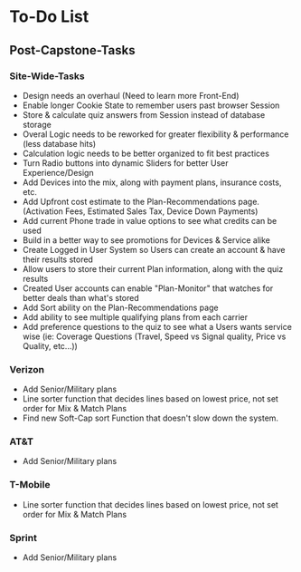 # To-Do List

## Post-Capstone-Tasks
### Site-Wide-Tasks
* Design needs an overhaul (Need to learn more Front-End)
* Enable longer Cookie State to remember users past browser Session
* Store & calculate quiz answers from Session instead of database storage
* Overal Logic needs to be reworked for greater flexibility & performance (less database hits)
* Calculation logic needs to be better organized to fit best practices
* Turn Radio buttons into dynamic Sliders for better User Experience/Design
* Add Devices into the mix, along with payment plans, insurance costs, etc. 
* Add Upfront cost estimate to the Plan-Recommendations page. (Activation Fees, Estimated Sales Tax, Device Down Payments)
* Add current Phone trade in value options to see what credits can be used
* Build in a better way to see promotions for Devices & Service alike
* Create Logged in User System so Users can create an account & have their results stored
* Allow users to store their current Plan information, along with the quiz results
* Created User accounts can enable "Plan-Monitor" that watches for better deals than what's stored
* Add Sort ability on the Plan-Recommendations page
* Add ability to see multiple qualifying plans from each carrier
* Add preference questions to the quiz to see what a Users wants service wise (ie: Coverage Questions (Travel, Speed vs Signal quality, Price vs Quality, etc...))

### Verizon 
* Add Senior/Military plans
* Line sorter function that decides lines based on lowest price, not set order for Mix & Match Plans
* Find new Soft-Cap sort Function that doesn't slow down the system.

### AT&T
* Add Senior/Military plans

### T-Mobile 
* Line sorter function that decides lines based on lowest price, not set order for Mix & Match Plans

### Sprint
* Add Senior/Military plans